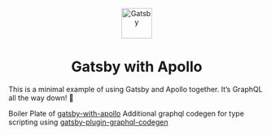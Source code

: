 <p align="center">
  <a href="https://www.gatsbyjs.org">
    <img alt="Gatsby" src="https://www.gatsbyjs.org/monogram.svg" width="60" />
  </a>
</p>
<h1 align="center">
  Gatsby with Apollo
</h1>

This is a minimal example of using Gatsby and Apollo together. It’s GraphQL all the way down! 🐢

Boiler Plate of [gatsby-with-apollo](https://github.com/jlengstorf/gatsby-with-apollo)
Additional graphql codegen for type scripting using [gatsby-plugin-graphql-codegen](https://www.gatsbyjs.org/packages/gatsby-plugin-graphql-codegen/)
